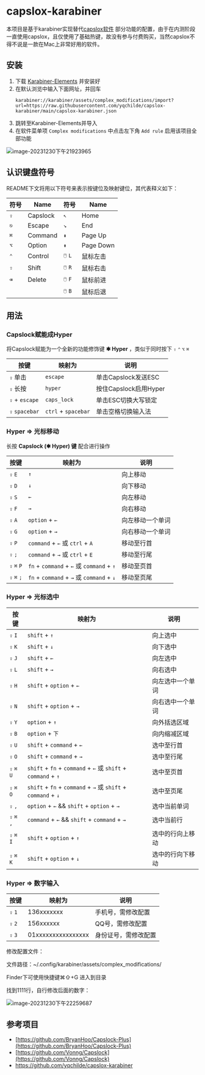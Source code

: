# capslox-karabiner

本项目是基于karabiner实现替代[capslox软件](https://capslox.com)
部分功能的配置，由于在内测阶段一直使用capslox，且仅使用了基础热键，故没有参与付费购买，当然capslox不得不说是一款在Mac上非常好用的软件。

## 安装

1. 下载 [Karabiner-Elements](https://karabiner-elements.pqrs.org/) 并安装好
2. 在默认浏览中输入下面网址，并回车
    ```shell
    karabiner://karabiner/assets/complex_modifications/import?url=https://raw.githubusercontent.com/yqchilde/capslox-karabiner/main/capslox-karabiner.json
    ```
3. 跳转至Karabiner-Elements并导入
4. 在软件菜单项 `Complex modifications` 中点击左下角 `Add rule` 启用该项目全部功能

![image-20231230下午21923965](https://huaka1-tuchuang.oss-cn-hangzhou.aliyuncs.com/202312301419036.png)



## 认识键盘符号

README下文将用以下符号来表示按键位及映射键位，其代表释义如下：

| 符号 | Name     | 符号    | Name      |
| ---- | -------- | ------- | --------- |
| `⇪`  | Capslock | `↖`     | Home      |
| `⎋`  | Escape   | `↘`     | End       |
| `⌘`  | Command  | `⇞`     | Page Up   |
| `⌥`  | Option   | `⇟`     | Page Down |
| `⌃`  | Control  | `🖱️` `L` | 鼠标左击  |
| `⇧`  | Shift    | `🖱️` `R` | 鼠标右击  |
| `⌫`  | Delete   | `🖱️` `F` | 鼠标前进  |
|      |          | `🖱️` `B` | 鼠标后退  |

## 用法

### Capslock赋能成Hyper

将Capslock赋能为一个全新的功能修饰键 **✱ Hyper** ，类似于同时按下 `⇧` `⌃` `⌥` `⌘`

| 按键             | 映射为         | 说明                  |
|----------------|-------------| --------------------- |
| `⇪` 单击         | `escape`    | 单击Capslock发送ESC   |
| `⇪` 长按         | `hyper`     | 按住Capslock启用Hyper |
| `⇪` + `escape` | `caps_lock` | 单击ESC切换大写锁定   |
| `⇪` `spacebar` | `ctrl` + `spacebar` | 单击空格切换输入法    |

### Hyper => 光标移动

长按 **Capslock (✱ Hyper) 键** 配合进行操作

| 按键    | 映射为                                      | 说明       |
| ------- |------------------------------------------|----------|
| `⇪` `E` | `↑`                                      | 向上移动     |
| `⇪` `D`     | `↓`                                      | 向下移动     |
| `⇪` `S`     | `←`                                      | 向左移动     |
| `⇪` `F`     | `→`                                      | 向右移动     |
| `⇪` `A`     | `option` + `←`                           | 向左移动一个单词 |
| `⇪` `G`     | `option` + `→`                           | 向右移动一个单词 |
| `⇪` `P`     | `command` + `←` 或 `ctrl` + `A`           | 移动至行首    |
| `⇪` `;`     | `command` + `→` 或 `ctrl` + `E`           | 移动至行尾   |
| `⇪` `⌘` `P` | `fn` + `command` + `←` 或 `command` + `↑` | 移动至页首  |
| `⇪` `⌘` `;` | `fn` + `command` + `→` 或 `command` + `↓` | 移动至页尾    |

### Hyper => 光标选中

| 按键 | 映射为                                                 | 说明       |
| ---- |-----------------------------------------------------|----------|
| `⇪` `I`  | `shift` + `↑`                                       | 向上选中     |
| `⇪` `K`  | `shift` + `↓`                                       | 向下选中     |
| `⇪` `J`  | `shift` + `←`                                       | 向左选中     |
| `⇪` `L`  | `shift` + `→`                                       | 向右选中     |
| `⇪` `H`  | `shift` + `option` + `←`                            | 向左选中一个单词 |
| `⇪` `N`  | `shift` + `option` + `→`                            | 向右选中一个单词 |
| `⇪` `Y`     | `option` + `↑`                                      | 向外括选区域   |
| `⇪` `B`     | `option` + `下`                                      | 向内缩减区域   |
| `⇪` `U`  | `shift` + `command` + `←`                           | 选中至行首    |
| `⇪` `O`  | `shift` + `command` + `→`                           | 选中至行尾    |
| `⇪` `⌘` `U` | `shift` + `fn` + `command` + `←` 或 `shift` + `command` + `↑` | 选中至页首    |
| `⇪` `⌘` `O` | `shift` + `fn` + `command` + `→` 或 `shift` + `command` + `↓` | 选中至页尾    |
| `⇪` `,` | `option` + `←` && `shift` + `option` + `→`          | 选中当前单词   |
| `⇪` `⌘` `,` | `command` + `←` && `shift` + `command` + `→`        | 选中当前行 |
| `⇪` `⌘` `I` | `shift` + `option` + `↑`                            | 选中的行向上移动 |
| `⇪` `⌘` `K` | `shift` + `option` + `↓`                            | 选中的行向下移动 |

### Hyper => 数字输入

| 按键          | 映射为                                     | 说明     |
|-------------|-----------------------------------------| -------- |
| `⇪` `1`    | 136xxxxxxx | 手机号，需修改配置 |
| `⇪`  `2` | 156xxxxxx               | QQ号，需修改配置 |
| `⇪`  `3` | 01xxxxxxxxxxxxxxxx | 身份证号，需修改配置 |

修改配置文件：

文件路径：~/.config/karabiner/assets/complex_modifications/

 Finder下可使用快捷键⌘⇧+G 进入到目录



找到1111行，自行修改后面的数字：



![image-20231230下午22259687](https://huaka1-tuchuang.oss-cn-hangzhou.aliyuncs.com/202312301422720.png)





## 参考项目

- [https://github.com/BryanHoo/Capslock-Plus](https://github.com/BryanHoo/Capslock-Plus)
- [https://github.com/Vonng/Capslock](https://github.com/Vonng/Capslock)
- https://github.com/yqchilde/capslox-karabiner